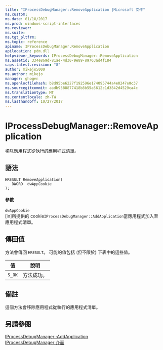 ```yaml
---
title: "IProcessDebugManager::RemoveApplication |Microsoft 文件"
ms.custom: 
ms.date: 01/18/2017
ms.prod: windows-script-interfaces
ms.reviewer: 
ms.suite: 
ms.tgt_pltfrm: 
ms.topic: reference
apiname: IProcessDebugManager.RemoveApplication
apilocation: pdm.dll
helpviewer_keywords: IProcessDebugManager::RemoveApplication
ms.assetid: 334e869d-81ae-4d30-9e89-89763ad4f184
caps.latest.revision: "8"
author: mikejo5000
ms.author: mikejo
manager: ghogen
ms.openlocfilehash: b8d95be6227f192596e174095744a4e0247e0c37
ms.sourcegitcommit: aadb9588877418b8b55a5612c1d3842d4520ca4c
ms.translationtype: MT
ms.contentlocale: zh-TW
ms.lasthandoff: 10/27/2017
---
```

# <a name="iprocessdebugmanagerremoveapplication"></a>IProcessDebugManager::RemoveApplication
移除應用程式從執行的應用程式清單。  
  
## <a name="syntax"></a>語法  
  
```  
HRESULT RemoveApplication(  
   DWORD  dwAppCookie  
);  
```  
  
#### <a name="parameters"></a>參數  
 `dwAppCookie`  
 [in]所提供的 cookie`IProcessDebugManager::AddApplication`當應用程式加入至應用程式清單。  
  
## <a name="return-value"></a>傳回值  
 方法會傳回 `HRESULT`。 可能的值包括 (但不限於) 下表中的這些值。  
  
|值|說明|  
|-----------|-----------------|  
|`S_OK`|方法成功。|  
  
## <a name="remarks"></a>備註  
 這個方法會移除應用程式從執行的應用程式清單。  
  
## <a name="see-also"></a>另請參閱  
 [IProcessDebugManager::AddApplication](../../winscript/reference/iprocessdebugmanager-addapplication.md)   
 [IProcessDebugManager 介面](../../winscript/reference/iprocessdebugmanager-interface.md)
